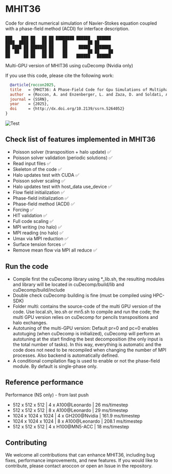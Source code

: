 # MHIT36

Code for direct numerical simulation of Navier-Stokes equation coupled with a phase-field method (ACDI) for interface description.

~~~text
███    ███ ██   ██ ██ ████████ ██████   ██████       
████  ████ ██   ██ ██    ██         ██ ██              
██ ████ ██ ███████ ██    ██     █████  ███████   
██  ██  ██ ██   ██ ██    ██         ██ ██    ██     
██      ██ ██   ██ ██    ██    ██████   ██████        
~~~

Multi-GPU version of MHIT36 using cuDecomp (Nvidia only)

If you use this code, please cite the following work: 
```bibtex
  @article{roccon2025,
  title   = {MHIT36: A Phase-Field Code for Gpu Simulations of Multiphase Homogeneous Isotropic Turbulence},
  author  = {Roccon, A. and Enzenberger, L. and Zaza, D. and Soldati, A.},
  journal = {SSRN},
  year    = {2025},
  doi     = {http://dx.doi.org/10.2139/ssrn.5264052}
}
```

![Test](val/intro.png)


## Check list of features implemented in MHIT36

- Poisson solver (transposition + halo update) ✅
- Poisson solver validation (periodic solutions) ✅
- Read input files ✅
- Skeleton of the code  ✅
- Halo updates test with CUDA ✅
- Poisson solver scaling ✅
- Halo updates test with host_data use_device ✅
- Flow field initialization ✅
- Phase-field initialization ✅
- Phase-field method (ACDI) ✅
- Forcing ✅
- HIT validation ✅
- Full code scaling ✅
- MPI writing (no halo)  ✅
- MPI reading (no halo)  ✅
- Umax via MPI reduction ✅
- Surface tension forces ✅
- Remove mean flow via MPI all reduce ✅

## Run the code

- Compile first the cuDecomp library using *_lib.sh, the resulting modules and library will be located in cuDecomp/build/lib and cuDecomp/build/include
- Double check cuDecomp building is fine (must be compiled using HPC-SDK)
- Folder multi: contains the source-code of the multi GPU version of the code. Use local.sh, leo.sh or mn5.sh to compile and run the code; the multi GPU version relies on cuDecomp for pencils transpositions and halo exchanges.
- Autotuning of the multi-GPU version: Default pr=0 and pc=0 enables autotuging (when cuDecomp is initialized), cuDecomp will perform an autotuning at the start finding the best decomposition (the only input is the total number of tasks). In this way, everything is automatic and the code does not need to be recompiled when changing the number of MPI processes. Also backend is automatically defined.
- A conditional compilation flag is used to enable or not the phase-field module. By default is single-phase only.


## Reference performance

Performance (NS only) - from last push
* 512 x 512 x 512 | 4 x A100@Leonardo  |  26 ms/timestep
* 512 x 512 x 512 | 8 x A100@Leonardo  |  29 ms/timestep
* 1024 x 1024 x 1024 | 4 x GH200@Nvidia | 161.9 ms/timestep
* 1024 x 1024 x 1024 | 8 x A100@Leonardo | 208.1 ms/timestep
* 512 x 512 x 512 | 4 x H100@MN5-ACC   |  18 ms/timestep

## Contributing

We welcome all contributions that can enhance MHIT36, including bug fixes, performance improvements, and new features. 
If you would like to contribute, please contact aroccon or open an Issue in the repository.